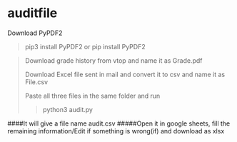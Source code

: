 # auditfile

Download PyPDF2
> pip3 install PyPDF2
or
> pip install PyPDF2

>Download grade history from vtop and name it as Grade.pdf
>
>Download Excel file sent in mail and convert it to csv and name it as File.csv
>
>Paste all three files in the same folder and run 
>
>> python3 audit.py
>
####It will give a file name audit.csv
#####Open it in google sheets, fill the remaining information/Edit if something is wrong(if) and download as xlsx 
